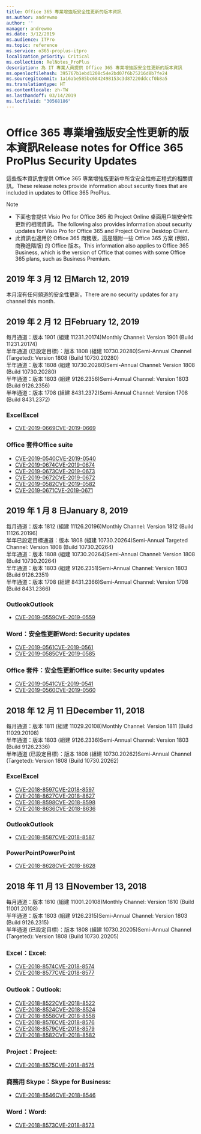 ```yaml
---
title: Office 365 專業增強版安全性更新的版本資訊
ms.author: andrewmo
author: ''
manager: andrewmo
ms.date: 3/12/2019
ms.audience: ITPro
ms.topic: reference
ms.service: o365-proplus-itpro
localization_priority: Critical
ms.collection: RelNotes_ProPlus
description: 為 IT 專業人員提供 Office 365 專業增強版安全性更新的版本資訊
ms.openlocfilehash: 395767b1ebd1208c54e2bd07f6b75216d8b7fe24
ms.sourcegitcommit: 1a16abe585bc6842498153c3d87220ddccf0b8a5
ms.translationtype: HT
ms.contentlocale: zh-TW
ms.lasthandoff: 03/14/2019
ms.locfileid: "30568186"
---
```

# <a name="release-notes-for-office-365-proplus-security-updates"></a><span data-ttu-id="74a9f-103">Office 365 專業增強版安全性更新的版本資訊</span><span class="sxs-lookup"><span data-stu-id="74a9f-103">Release notes for Office 365 ProPlus Security Updates</span></span>

<span data-ttu-id="74a9f-104">這些版本資訊會提供 Office 365 專業增強版更新中所含安全性修正程式的相關資訊。</span><span class="sxs-lookup"><span data-stu-id="74a9f-104">These release notes provide information about security fixes that are included in updates to Office 365 ProPlus.</span></span>
 
> [!NOTE]
> - <span data-ttu-id="74a9f-105">下面也會提供 Visio Pro for Office 365 和 Project Online 桌面用戶端安全性更新的相關資訊。</span><span class="sxs-lookup"><span data-stu-id="74a9f-105">The following also provides information about security updates for Visio Pro for Office 365 and Project Online Desktop Client.</span></span>
> - <span data-ttu-id="74a9f-106">此資訊也適用於 Office 365 商務版，這是隨附一些 Office 365 方案 (例如，商務進階版) 的 Office 版本。</span><span class="sxs-lookup"><span data-stu-id="74a9f-106">This information also applies to Office 365 Business, which is the version of Office that comes with some Office 365 plans, such as Business Premium.</span></span>

## <a name="march-12-2019"></a><span data-ttu-id="74a9f-107">2019 年 3 月 12 日</span><span class="sxs-lookup"><span data-stu-id="74a9f-107">March 12, 2019</span></span>
<span data-ttu-id="74a9f-108">本月沒有任何頻道的安全性更新。</span><span class="sxs-lookup"><span data-stu-id="74a9f-108">There are no security updates for any channel this month.</span></span>

## <a name="february-12-2019"></a><span data-ttu-id="74a9f-109">2019 年 2 月 12 日</span><span class="sxs-lookup"><span data-stu-id="74a9f-109">February 12, 2019</span></span>
<span data-ttu-id="74a9f-110">每月通道：版本 1901 (組建 11231.20174)</span><span class="sxs-lookup"><span data-stu-id="74a9f-110">Monthly Channel: Version 1901 (Build 11231.20174)</span></span>  
<span data-ttu-id="74a9f-111">半年通道 (已設定目標)：版本 1808 (組建 10730.20280)</span><span class="sxs-lookup"><span data-stu-id="74a9f-111">Semi-Annual Channel (Targeted): Version 1808 (Build 10730.20280)</span></span>   
<span data-ttu-id="74a9f-112">半年通道：版本 1808 (組建 10730.20280)</span><span class="sxs-lookup"><span data-stu-id="74a9f-112">Semi-Annual Channel: Version 1808 (Build 10730.20280)</span></span>  
<span data-ttu-id="74a9f-113">半年通道：版本 1803 (組建 9126.2356)</span><span class="sxs-lookup"><span data-stu-id="74a9f-113">Semi-Annual Channel: Version 1803 (Build 9126.2356)</span></span>  
<span data-ttu-id="74a9f-114">半年通道：版本 1708 (組建 8431.2372)</span><span class="sxs-lookup"><span data-stu-id="74a9f-114">Semi-Annual Channel: Version 1708 (Build 8431.2372)</span></span>  


### <a name="excel"></a><span data-ttu-id="74a9f-115">Excel</span><span class="sxs-lookup"><span data-stu-id="74a9f-115">Excel</span></span>

-   [<span data-ttu-id="74a9f-116">CVE-2019-0669</span><span class="sxs-lookup"><span data-stu-id="74a9f-116">CVE-2019-0669</span></span>](https://portal.msrc.microsoft.com/zh-TW/security-guidance/advisory/CVE-2019-0669)

### <a name="office-suite"></a><span data-ttu-id="74a9f-117">Office 套件</span><span class="sxs-lookup"><span data-stu-id="74a9f-117">Office suite</span></span>

-   [<span data-ttu-id="74a9f-118">CVE-2019-0540</span><span class="sxs-lookup"><span data-stu-id="74a9f-118">CVE-2019-0540</span></span>](https://portal.msrc.microsoft.com/zh-TW/security-guidance/advisory/CVE-2019-0540)
-   [<span data-ttu-id="74a9f-119">CVE-2019-0674</span><span class="sxs-lookup"><span data-stu-id="74a9f-119">CVE-2019-0674</span></span>](https://portal.msrc.microsoft.com/zh-TW/security-guidance/advisory/CVE-2019-0674)
-   [<span data-ttu-id="74a9f-120">CVE-2019-0673</span><span class="sxs-lookup"><span data-stu-id="74a9f-120">CVE-2019-0673</span></span>](https://portal.msrc.microsoft.com/zh-TW/security-guidance/advisory/CVE-2019-0673)
-   [<span data-ttu-id="74a9f-121">CVE-2019-0672</span><span class="sxs-lookup"><span data-stu-id="74a9f-121">CVE-2019-0672</span></span>](https://portal.msrc.microsoft.com/zh-TW/security-guidance/advisory/CVE-2019-0672)
-   [<span data-ttu-id="74a9f-122">CVE-2019-0582</span><span class="sxs-lookup"><span data-stu-id="74a9f-122">CVE-2019-0582</span></span>](https://portal.msrc.microsoft.com/zh-TW/security-guidance/advisory/CVE-2019-0582)
-   [<span data-ttu-id="74a9f-123">CVE-2019-0671</span><span class="sxs-lookup"><span data-stu-id="74a9f-123">CVE-2019-0671</span></span>](https://portal.msrc.microsoft.com/zh-TW/security-guidance/advisory/CVE-2019-0671)

## <a name="january-8-2019"></a><span data-ttu-id="74a9f-124">2019 年 1 月 8 日</span><span class="sxs-lookup"><span data-stu-id="74a9f-124">January 8, 2019</span></span>

<span data-ttu-id="74a9f-125">每月通道：版本 1812 (組建 11126.20196)</span><span class="sxs-lookup"><span data-stu-id="74a9f-125">Monthly Channel: Version 1812 (Build 11126.20196)</span></span>  
<span data-ttu-id="74a9f-126">半年已設定目標通道：版本 1808 (組建 10730.20264)</span><span class="sxs-lookup"><span data-stu-id="74a9f-126">Semi-Annual Targeted Channel: Version 1808 (Build 10730.20264)</span></span>  
<span data-ttu-id="74a9f-127">半年通道：版本 1808 (組建 10730.20264)</span><span class="sxs-lookup"><span data-stu-id="74a9f-127">Semi-Annual Channel: Version 1808 (Build 10730.20264)</span></span>  
<span data-ttu-id="74a9f-128">半年通道：版本 1803 (組建 9126.2351)</span><span class="sxs-lookup"><span data-stu-id="74a9f-128">Semi-Annual Channel: Version 1803 (Build 9126.2351)</span></span>  
<span data-ttu-id="74a9f-129">半年通道：版本 1708 (組建 8431.2366)</span><span class="sxs-lookup"><span data-stu-id="74a9f-129">Semi-Annual Channel: Version 1708 (Build 8431.2366)</span></span>  


### <a name="outlook"></a><span data-ttu-id="74a9f-130">Outlook</span><span class="sxs-lookup"><span data-stu-id="74a9f-130">Outlook</span></span>
-   [<span data-ttu-id="74a9f-131">CVE-2019-0559</span><span class="sxs-lookup"><span data-stu-id="74a9f-131">CVE-2019-0559</span></span>](https://portal.msrc.microsoft.com/zh-TW/security-guidance/advisory/CVE-2019-0559)

### <a name="word-security-updates"></a><span data-ttu-id="74a9f-132">Word：安全性更新</span><span class="sxs-lookup"><span data-stu-id="74a9f-132">Word: Security updates</span></span> 
-   [<span data-ttu-id="74a9f-133">CVE-2019-0561</span><span class="sxs-lookup"><span data-stu-id="74a9f-133">CVE-2019-0561</span></span>](https://portal.msrc.microsoft.com/zh-TW/security-guidance/advisory/CVE-2019-0561)
-   [<span data-ttu-id="74a9f-134">CVE-2019-0585</span><span class="sxs-lookup"><span data-stu-id="74a9f-134">CVE-2019-0585</span></span>](https://portal.msrc.microsoft.com/zh-TW/security-guidance/advisory/CVE-2019-0585) 
 
### <a name="office-suite-security-updates"></a><span data-ttu-id="74a9f-135">Office 套件：安全性更新</span><span class="sxs-lookup"><span data-stu-id="74a9f-135">Office suite: Security updates</span></span> 
-   [<span data-ttu-id="74a9f-136">CVE-2019-0541</span><span class="sxs-lookup"><span data-stu-id="74a9f-136">CVE-2019-0541</span></span>](https://portal.msrc.microsoft.com/zh-TW/security-guidance/advisory/CVE-2019-0541)
-   [<span data-ttu-id="74a9f-137">CVE-2019-0560</span><span class="sxs-lookup"><span data-stu-id="74a9f-137">CVE-2019-0560</span></span>](https://portal.msrc.microsoft.com/zh-TW/security-guidance/advisory/CVE-2019-0560)

## <a name="december-11-2018"></a><span data-ttu-id="74a9f-138">2018 年 12 月 11 日</span><span class="sxs-lookup"><span data-stu-id="74a9f-138">December 11, 2018</span></span>
<span data-ttu-id="74a9f-139">每月通道：版本 1811 (組建 11029.20108)</span><span class="sxs-lookup"><span data-stu-id="74a9f-139">Monthly Channel: Version 1811 (Build 11029.20108)</span></span>  
<span data-ttu-id="74a9f-140">半年通道：版本 1803 (組建 9126.2336)</span><span class="sxs-lookup"><span data-stu-id="74a9f-140">Semi-Annual Channel: Version 1803 (Build 9126.2336)</span></span>  
<span data-ttu-id="74a9f-141">半年通道 (已設定目標)：版本 1808 (組建 10730.20262)</span><span class="sxs-lookup"><span data-stu-id="74a9f-141">Semi-Annual Channel (Targeted): Version 1808 (Build 10730.20262)</span></span>  

### <a name="excel"></a><span data-ttu-id="74a9f-142">Excel</span><span class="sxs-lookup"><span data-stu-id="74a9f-142">Excel</span></span>

-   [<span data-ttu-id="74a9f-143">CVE-2018-8597</span><span class="sxs-lookup"><span data-stu-id="74a9f-143">CVE-2018-8597</span></span>](https://portal.msrc.microsoft.com/zh-TW/security-guidance/advisory/CVE-2018-8597)
-   [<span data-ttu-id="74a9f-144">CVE-2018-8627</span><span class="sxs-lookup"><span data-stu-id="74a9f-144">CVE-2018-8627</span></span>](https://portal.msrc.microsoft.com/zh-TW/security-guidance/advisory/CVE-2018-8627)
-   [<span data-ttu-id="74a9f-145">CVE-2018-8598</span><span class="sxs-lookup"><span data-stu-id="74a9f-145">CVE-2018-8598</span></span>](https://portal.msrc.microsoft.com/zh-TW/security-guidance/advisory/CVE-2018-8598)
-   [<span data-ttu-id="74a9f-146">CVE-2018-8636</span><span class="sxs-lookup"><span data-stu-id="74a9f-146">CVE-2018-8636</span></span>](https://portal.msrc.microsoft.com/zh-TW/security-guidance/advisory/CVE-2018-8636)

### <a name="outlook"></a><span data-ttu-id="74a9f-147">Outlook</span><span class="sxs-lookup"><span data-stu-id="74a9f-147">Outlook</span></span>

-   [<span data-ttu-id="74a9f-148">CVE-2018-8587</span><span class="sxs-lookup"><span data-stu-id="74a9f-148">CVE-2018-8587</span></span>](https://portal.msrc.microsoft.com/zh-TW/security-guidance/advisory/CVE-2018-8587)

### <a name="powerpoint"></a><span data-ttu-id="74a9f-149">PowerPoint</span><span class="sxs-lookup"><span data-stu-id="74a9f-149">PowerPoint</span></span>

-   [<span data-ttu-id="74a9f-150">CVE-2018-8628</span><span class="sxs-lookup"><span data-stu-id="74a9f-150">CVE-2018-8628</span></span>](https://portal.msrc.microsoft.com/zh-TW/security-guidance/advisory/CVE-2018-8628)

## <a name="november-13-2018"></a><span data-ttu-id="74a9f-151">2018 年 11 月 13 日</span><span class="sxs-lookup"><span data-stu-id="74a9f-151">November 13, 2018</span></span>
<span data-ttu-id="74a9f-152">每月通道：版本 1810 (組建 11001.20108)</span><span class="sxs-lookup"><span data-stu-id="74a9f-152">Monthly Channel: Version 1810 (Build 11001.20108)</span></span>  
<span data-ttu-id="74a9f-153">半年通道：版本 1803 (組建 9126.2315)</span><span class="sxs-lookup"><span data-stu-id="74a9f-153">Semi-Annual Channel: Version 1803 (Build 9126.2315)</span></span>  
<span data-ttu-id="74a9f-154">半年通道 (已設定目標)：版本 1808 (組建 10730.20205)</span><span class="sxs-lookup"><span data-stu-id="74a9f-154">Semi-Annual Channel (Targeted): Version 1808 (Build 10730.20205)</span></span>  

### <a name="excel"></a><span data-ttu-id="74a9f-155">Excel：</span><span class="sxs-lookup"><span data-stu-id="74a9f-155">Excel:</span></span>

-   [<span data-ttu-id="74a9f-156">CVE-2018-8574</span><span class="sxs-lookup"><span data-stu-id="74a9f-156">CVE-2018-8574</span></span>](https://portal.msrc.microsoft.com/zh-TW/security-guidance/advisory/CVE-2018-8574)
-   [<span data-ttu-id="74a9f-157">CVE-2018-8577</span><span class="sxs-lookup"><span data-stu-id="74a9f-157">CVE-2018-8577</span></span>](https://portal.msrc.microsoft.com/zh-TW/security-guidance/advisory/CVE-2018-8577)

### <a name="outlook"></a><span data-ttu-id="74a9f-158">Outlook：</span><span class="sxs-lookup"><span data-stu-id="74a9f-158">Outlook:</span></span>

-   [<span data-ttu-id="74a9f-159">CVE-2018-8522</span><span class="sxs-lookup"><span data-stu-id="74a9f-159">CVE-2018-8522</span></span>](https://portal.msrc.microsoft.com/zh-TW/security-guidance/advisory/CVE-2018-8522)
-   [<span data-ttu-id="74a9f-160">CVE-2018-8524</span><span class="sxs-lookup"><span data-stu-id="74a9f-160">CVE-2018-8524</span></span>](https://portal.msrc.microsoft.com/zh-TW/security-guidance/advisory/CVE-2018-8524)
-   [<span data-ttu-id="74a9f-161">CVE-2018-8558</span><span class="sxs-lookup"><span data-stu-id="74a9f-161">CVE-2018-8558</span></span>](https://portal.msrc.microsoft.com/zh-TW/security-guidance/advisory/CVE-2018-8558)
-   [<span data-ttu-id="74a9f-162">CVE-2018-8576</span><span class="sxs-lookup"><span data-stu-id="74a9f-162">CVE-2018-8576</span></span>](https://portal.msrc.microsoft.com/zh-TW/security-guidance/advisory/CVE-2018-8576)
-   [<span data-ttu-id="74a9f-163">CVE-2018-8579</span><span class="sxs-lookup"><span data-stu-id="74a9f-163">CVE-2018-8579</span></span>](https://portal.msrc.microsoft.com/zh-TW/security-guidance/advisory/CVE-2018-8579)
-   [<span data-ttu-id="74a9f-164">CVE-2018-8582</span><span class="sxs-lookup"><span data-stu-id="74a9f-164">CVE-2018-8582</span></span>](https://portal.msrc.microsoft.com/zh-TW/security-guidance/advisory/CVE-2018-8582)

### <a name="project"></a><span data-ttu-id="74a9f-165">Project：</span><span class="sxs-lookup"><span data-stu-id="74a9f-165">Project:</span></span>

-   [<span data-ttu-id="74a9f-166">CVE-2018-8575</span><span class="sxs-lookup"><span data-stu-id="74a9f-166">CVE-2018-8575</span></span>](https://portal.msrc.microsoft.com/zh-TW/security-guidance/advisory/CVE-2018-8575)

### <a name="skype-for-business"></a><span data-ttu-id="74a9f-167">商務用 Skype：</span><span class="sxs-lookup"><span data-stu-id="74a9f-167">Skype for Business:</span></span>

-   [<span data-ttu-id="74a9f-168">CVE-2018-8546</span><span class="sxs-lookup"><span data-stu-id="74a9f-168">CVE-2018-8546</span></span>](https://portal.msrc.microsoft.com/zh-TW/security-guidance/advisory/CVE-2018-8546)

### <a name="word"></a><span data-ttu-id="74a9f-169">Word：</span><span class="sxs-lookup"><span data-stu-id="74a9f-169">Word:</span></span>

-   [<span data-ttu-id="74a9f-170">CVE-2018-8573</span><span class="sxs-lookup"><span data-stu-id="74a9f-170">CVE-2018-8573</span></span>](https://portal.msrc.microsoft.com/zh-TW/security-guidance/advisory/CVE-2018-8573)